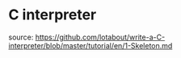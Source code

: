 # C interpreter

source: https://github.com/lotabout/write-a-C-interpreter/blob/master/tutorial/en/1-Skeleton.md

